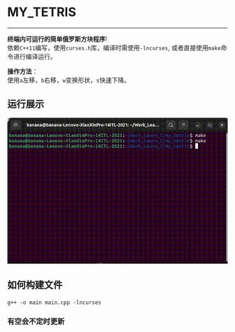 # MY_TETRIS
---
**终端内可运行的简单俄罗斯方块程序**!\
依赖`C++11`编写，使用`curses.h`库，编译时需使用`-lncurses`,
或者直接使用`make`命令进行编译运行。

**操作方法**：\
使用`a`左移，`b`右移，`w`变换形状，`s`快速下降。

## 运行展示
![alt text](video.gif)

## 如何构建文件
`g++ -o main main.cpp -lncurses`


### 有空会不定时更新
